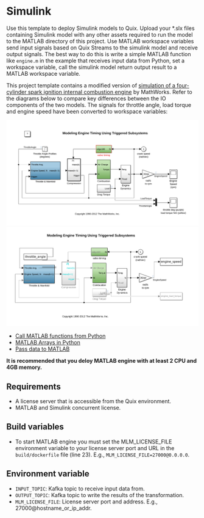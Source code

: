 # Simulink

Use this template to deploy Simulink models to Quix. Upload your *.slx files containing Simulink model with any other assets required to run the model to the MATLAB directory of this project. Use MATLAB workspace variables send input signals based on Quix Streams to the simulink model and receive output signals. The best way to do this is write a simple MATLAB function like `engine.m` in the example that receives input data from Python, set a workspace variable, call the simulink model return output result to a MATLAB workspace variable. 

This project template contains a modified version of [simulation of a four-cylinder spark ignition internal combustion engine](https://www.mathworks.com/help/simulink/slref/modeling-engine-timing-using-triggered-subsystems.html) by MathWorks. Refer to the diagrams below to compare key differences between the IO components of the two models. The signals for throttle angle, load torque and engine speed have been converted to workspace variables:

<p float="center">
  <img src="img/img1.png" />
  <img src="img/img2.png" /> 
</p>

 - [Call MATLAB functions from Python](https://www.mathworks.com/help/matlab/matlab-engine-for-python.html?s_tid=CRUX_lftnav)
 - [MATLAB Arrays in Python](https://www.mathworks.com/help/matlab/matlab_external/matlab-arrays-as-python-variables.html)
 - [Pass data to MATLAB](https://www.mathworks.com/help/matlab/matlab_external/pass-data-to-matlab-from-python.html)

**It is recommended that you deloy MATLAB engine with at least 2 CPU and 4GB memory.**

## Requirements
 - A license server that is accessible from the Quix environment.
 - MATLAB and Simulink concurrent license.

## Build variables

 - To start MATLAB engine you must set the MLM_LICENSE_FILE environment variable to your license server port and URL in the `build/dockerfile` file (line 23). E.g., `MLM_LICENSE_FILE=27000@0.0.0.0`.

## Environment variable
 - `INPUT_TOPIC`: Kafka topic to receive input data from.
 - `OUTPUT_TOPIC`: Kafka topic to write the results of the transformation.
 - `MLM_LICENSE_FILE`: License server port and address. E.g., 27000@hostname_or_ip_addr.